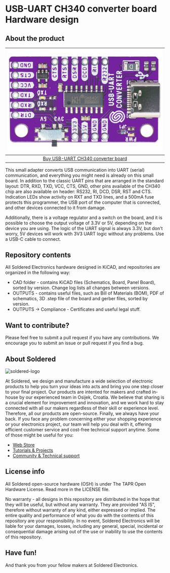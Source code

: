 # USB-UART CH340 converter board Hardware design

## About the product

| ![USB-UART CH340 converter board](https://github.com/SolderedElectronics/USB-UART-CH340C-converter-board-hardware-design/blob/main/OUTPUTS/V1.1.1/333028.jpg?raw=true) |
| :----------------------------------------------------------: |
|      [Buy USB-UART CH340 converter board](https://www.solde.red/333028)      |

This small adapter converts USB communication into UART (serial) communication, and everything you might need is already on this small board. In addition to the classic UART pins that are arranged in the standard layout: DTR, RXD, TXD, VCC, CTS, GND, other pins available of the CH340 chip are also available on header: RS232, RI, DCD, DSR, RST and CTS. Indication LEDs show activity on RXT and TXD lines, and a 500mA fuse protects this programmer, the USB port of the computer that is connected, and other devices connected to it from damage.

Additionally, there is a voltage regulator and a switch on the board, and it is possible to choose the output voltage of 3.3V or 5V, depending on the device you are using. The logic of the UART signal is always 3.3V, but don't worry, 5V devices will work with 3V3 UART logic without any problems. Use a USB-C cable to connect.

## Repository contents

All Soldered Electronics hardware designed in KiCAD, and repositories are organized in the following way:

- CAD folder - contains KiCAD files (Schematics, Board, Panel Board), sorted by version. Change log lists all changes between versions.
- OUTPUTS - contains useful files, such as Bill of Materials (BOM), PDF of schematics, 3D .step file of the board and gerber files, sorted by version. 
- OUTPUTS -> Compliance - Certificates and useful legal stuff. 

## Want to contribute?

Please feel free to submit a pull request if you have any contributions. We encourage you to submit an issue or pull request if you find a bug. 

## About Soldered

<img src="https://raw.githubusercontent.com/e-radionicacom/Soldered-Generic-Arduino-Library/dev/extras/Soldered-logo-color.png" alt="soldered-logo" width="500"/>

At Soldered, we design and manufacture a wide selection of electronic products to help you turn your ideas into acts and bring you one step closer to your final project. Our products are intented for makers and crafted in-house by our experienced team in Osijek, Croatia. We believe that sharing is a crucial element for improvement and innovation, and we work hard to stay connected with all our makers regardless of their skill or experience level. Therefore, all our products are open-source. Finally, we always have your back. If you face any problem concerning either your shopping experience or your electronics project, our team will help you deal with it, offering efficient customer service and cost-free technical support anytime. Some of those might be useful for you:

- [Web Store](https://www.soldered.com/shop)
- [Tutorials & Projects](https://soldered.com/learn)
- [Community & Technical support](https://soldered.com/community)

## License info

All Soldered open-source hardware (OSH) is under The TAPR Open Hardware License. Read more in the LICENSE file. 

No warranty - all designs in this repository are distributed in the hope that they will be useful, but without any warranty. They are provided "AS IS", therefore without warranty of any kind, either expressed or implied. The entire quality and performance of what you do with the contents of this repository are your responsibility. In no event, Soldered Electronics will be liable for your damages, losses, including any general, special, incidental or consequential damage arising out of the use or inability to use the contents of this repository. 

## Have fun! 
And thank you from your fellow makers at Soldered Electronics.
